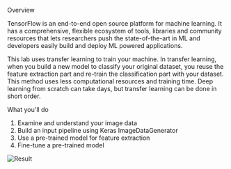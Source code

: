Overview

TensorFlow is an end-to-end open source platform for machine learning. It has a comprehensive, flexible ecosystem of tools, libraries and community resources that lets researchers push the state-of-the-art in ML and developers easily build and deploy ML powered applications.

This lab uses transfer learning to train your machine. In transfer learning, when you build a new model to classify your original dataset, you reuse the feature extraction part and re-train the classification part with your dataset. This method uses less computational resources and training time. Deep learning from scratch can take days, but transfer learning can be done in short order.

What you'll do

1. Examine and understand your image data
2. Build an input pipeline using Keras ImageDataGenerator
3. Use a pre-trained model for feature extraction
4. Fine-tune a pre-trained model

![Result](https://ibb.co/swBGTN8)
